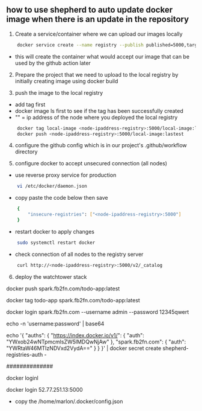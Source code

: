 ## how to use shepherd to auto update docker image when there is an update in the repository

1. Create a service/container where we can upload our images locally

```sh
    docker service create --name registry --publish published=5000,target=5000 registry:2
```
- this will create the container what would accept our image that can be used by the github action later

2. Prepare the project that we need to upload to the local registry by initially creating image using docker build

3. push the image to the local registry
- add tag first
- docker image ls first to see if the tag has been successfully created
- "<node-ipaddressregistry>" = ip address of the node where you deployed the local registry
```sh
    docker tag local-image <node-ipaddress-registry>:5000/local-image:latest
    docker push <node-ipaddress-registry>:5000/local-image:lastest
```

4. configure the github config which is in our project's .github/workflow directory


5. configure docker to accept unsecured connection (all nodes)
- use reverse proxy service for production

```sh
    vi /etc/docker/daemon.json
```
- copy paste the code below then save

```sh
    {
        "insecure-registries": ["<node-ipaddress-registry>:5000"]
    }
```

- restart docker to apply changes

```sh
    sudo systemctl restart docker
```


- check connection of all nodes to the registry server 

```sh
    curl http://<node-ipaddress-registry>:5000/v2/_catalog
```

6. deploy the watchtower stack


docker push spark.fb2fn.com/todo-app:latest

docker tag todo-app spark.fb2fn.com/todo-app:latest

docker login spark.fb2fn.com --username admin --password 12345qwert



echo -n 'username:password' | base64

echo '{
    "auths": {
            "https://index.docker.io/v1/": {
                    "auth": "YWxob24wNTpmcmlsZW5lMDQwNjAw"
            },
            "spark.fb2fn.com": {
                    "auth": "YWRtaW46MTIzNDVxd2VydA=="
            }
    }
}' | docker secret create shepherd-registries-auth -






##############

docker loginl

docker login 52.77.251.13:5000

- copy the /home/marlon/.docker/config.json